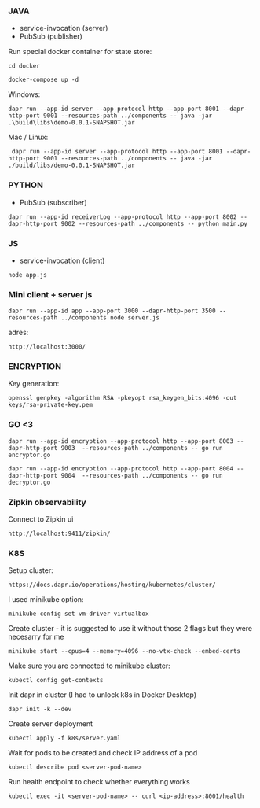 ### JAVA
- service-invocation (server)
- PubSub (publisher)

Run special docker container for state store:
```
cd docker
```
```
docker-compose up -d
```

Windows:
```
dapr run --app-id server --app-protocol http --app-port 8001 --dapr-http-port 9001 --resources-path ../components -- java -jar .\build\libs\demo-0.0.1-SNAPSHOT.jar
```

Mac / Linux: 
```
 dapr run --app-id server --app-protocol http --app-port 8001 --dapr-http-port 9001 --resources-path ../components -- java -jar ./build/libs/demo-0.0.1-SNAPSHOT.jar
```
### PYTHON
- PubSub (subscriber)
```
dapr run --app-id receiverLog --app-protocol http --app-port 8002 --dapr-http-port 9002 --resources-path ../components -- python main.py
```

### JS
- service-invocation (client)
```
node app.js
```

### Mini client + server js
```
dapr run --app-id app --app-port 3000 --dapr-http-port 3500 --resources-path ../components node server.js
```
adres: 
```
http://localhost:3000/
```
### ENCRYPTION
Key generation:
```
openssl genpkey -algorithm RSA -pkeyopt rsa_keygen_bits:4096 -out keys/rsa-private-key.pem 
```             
### GO <3
```
dapr run --app-id encryption --app-protocol http --app-port 8003 --dapr-http-port 9003  --resources-path ../components -- go run encryptor.go
```
```
dapr run --app-id encryption --app-protocol http --app-port 8004 --dapr-http-port 9004  --resources-path ../components -- go run decryptor.go
```

### Zipkin observability
Connect to Zipkin ui
```
http://localhost:9411/zipkin/
```

### K8S
Setup cluster:
```
https://docs.dapr.io/operations/hosting/kubernetes/cluster/
```
I used minikube option:
```
minikube config set vm-driver virtualbox
```
Create cluster - it is suggested to use it without those 2 flags but they were necesarry for me
```
minikube start --cpus=4 --memory=4096 --no-vtx-check --embed-certs
```

Make sure you are connected to minikube cluster:
```
kubectl config get-contexts
```
Init dapr in cluster (I had to unlock k8s in Docker Desktop)

```
dapr init -k --dev
```
Create server deployment
```
kubectl apply -f k8s/server.yaml
```

Wait for pods to be created and check IP address of a pod
```
kubectl describe pod <server-pod-name>
```
Run health endpoint to check whether everything works
```
kubectl exec -it <server-pod-name> -- curl <ip-address>:8001/health
```